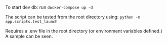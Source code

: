 To start dev db: run `docker-compose up -d`

The script can be tested from the root directory using:
`python -m app.scripts.test_launch`

Requires a .env file in the root directory (or environment variables defined.) A sample can be seen.

